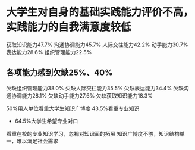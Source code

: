 # 大学生对自身的基础实践能力评价不高，实践能力的自我满意度较低

获取知识能力47.7%
沟通协调能力45.7%
人际交往能力42.2%
动手能力30.7%
表达能力28.6%
组织管理能力22.5%

## 各项能力感到欠缺25%、40%

欠缺组织管理能力38.0%
欠缺人际交往能力35.5%
欠缺表达能力34.4%
欠缺沟通协调能力28.1%
欠缺动手能力27.6%
欠缺获取知识能力18.3%

50%用人单位看重大学生知识广博度
43.5%看重专业知识
 - 64.5%大学生希望专业对口

看重在校的专业知识学习，忽视对知识面的拓展
知识广博度不够，知识结构单一，难以满足社会需求
